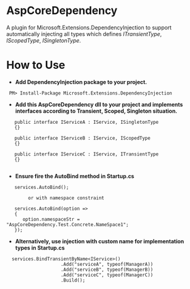 # AspCoreDependency

A plugin for Microsoft.Extensions.DependencyInjection to support automatically injecting all types which defines *ITransientType*, *IScopedType*, *ISingletonType*. 

# How to Use

* **Add DependencyInjection package to your project.**
```
 PM> Install-Package Microsoft.Extensions.DependencyInjection
```
* **Add this AspCoreDependency dll to your project and implements interfaces according to Transient, Scoped, Singleton situation.**
```
   public interface IServiceA : IService, ISingletonType
   {}
   
   public interface IServiceB : IService, IScopedType
   {}
   
   public interface IServiceC : IService, ITransientType
   {}
   
```
* **Ensure fire the AutoBind method in Startup.cs**
```
   services.AutoBind();
        
        or with namespace constraint
 
   services.AutoBind(option =>
   {
      option.namespaceStr = "AspCoreDependency.Test.Concrete.NameSpace1";
   });
```
* **Alternatively, use injection with custom name for implementation types in Startup.cs**

```
  services.BindTransientByName<IService>()
                    .Add("serviceA", typeof(ManagerA))
                    .Add("serviceB", typeof(ManagerB))
                    .Add("serviceC", typeof(ManagerC))
                    .Build();
```
